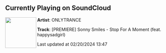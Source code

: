 ## Currently Playing on SoundCloud

[<img align="left" width="100" src="https://i1.sndcdn.com/artworks-iEtvnYqchtxHUrki-gGVPLg-t500x500.jpg">](https://soundcloud.com/onlytr4nce/stop-for-a-moment?in=saxurn/sets/tmp/)

**Artist**: ONLYTRANCE 

**Track**: [PREMIERE] Sonny Smiles - Stop For A Moment (feat. happysadgirl)

Last updated at 02/20/2024 13:47
